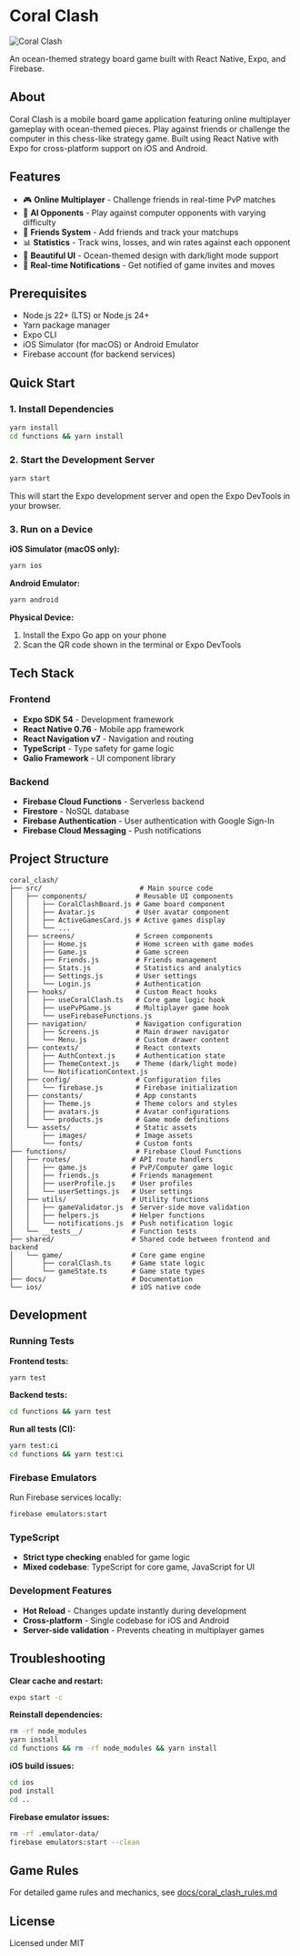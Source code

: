 # Coral Clash

![Coral Clash](src/assets/images/splash.png)

An ocean-themed strategy board game built with React Native, Expo, and Firebase.

## About

Coral Clash is a mobile board game application featuring online multiplayer gameplay with ocean-themed pieces. Play against friends or challenge the computer in this chess-like strategy game. Built using React Native with Expo for cross-platform support on iOS and Android.

## Features

- 🎮 **Online Multiplayer** - Challenge friends in real-time PvP matches
- 🤖 **AI Opponents** - Play against computer opponents with varying difficulty
- 👥 **Friends System** - Add friends and track your matchups
- 📊 **Statistics** - Track wins, losses, and win rates against each opponent
- 🎨 **Beautiful UI** - Ocean-themed design with dark/light mode support
- 🔔 **Real-time Notifications** - Get notified of game invites and moves

## Prerequisites

- Node.js 22+ (LTS) or Node.js 24+
- Yarn package manager
- Expo CLI
- iOS Simulator (for macOS) or Android Emulator
- Firebase account (for backend services)

## Quick Start

### 1. Install Dependencies

```bash
yarn install
cd functions && yarn install
```

### 2. Start the Development Server

```bash
yarn start
```

This will start the Expo development server and open the Expo DevTools in your browser.

### 3. Run on a Device

**iOS Simulator (macOS only):**

```bash
yarn ios
```

**Android Emulator:**

```bash
yarn android
```

**Physical Device:**

1. Install the Expo Go app on your phone
2. Scan the QR code shown in the terminal or Expo DevTools

## Tech Stack

### Frontend

- **Expo SDK 54** - Development framework
- **React Native 0.76** - Mobile app framework
- **React Navigation v7** - Navigation and routing
- **TypeScript** - Type safety for game logic
- **Galio Framework** - UI component library

### Backend

- **Firebase Cloud Functions** - Serverless backend
- **Firestore** - NoSQL database
- **Firebase Authentication** - User authentication with Google Sign-In
- **Firebase Cloud Messaging** - Push notifications

## Project Structure

```
coral_clash/
├── src/                        # Main source code
│   ├── components/            # Reusable UI components
│   │   ├── CoralClashBoard.js # Game board component
│   │   ├── Avatar.js          # User avatar component
│   │   ├── ActiveGamesCard.js # Active games display
│   │   └── ...
│   ├── screens/               # Screen components
│   │   ├── Home.js            # Home screen with game modes
│   │   ├── Game.js            # Game screen
│   │   ├── Friends.js         # Friends management
│   │   ├── Stats.js           # Statistics and analytics
│   │   ├── Settings.js        # User settings
│   │   └── Login.js           # Authentication
│   ├── hooks/                 # Custom React hooks
│   │   ├── useCoralClash.ts   # Core game logic hook
│   │   ├── usePvPGame.js      # Multiplayer game hook
│   │   └── useFirebaseFunctions.js
│   ├── navigation/            # Navigation configuration
│   │   ├── Screens.js         # Main drawer navigator
│   │   └── Menu.js            # Custom drawer content
│   ├── contexts/              # React contexts
│   │   ├── AuthContext.js     # Authentication state
│   │   ├── ThemeContext.js    # Theme (dark/light mode)
│   │   └── NotificationContext.js
│   ├── config/                # Configuration files
│   │   └── firebase.js        # Firebase initialization
│   ├── constants/             # App constants
│   │   ├── Theme.js           # Theme colors and styles
│   │   ├── avatars.js         # Avatar configurations
│   │   └── products.js        # Game mode definitions
│   └── assets/                # Static assets
│       ├── images/            # Image assets
│       └── fonts/             # Custom fonts
├── functions/                 # Firebase Cloud Functions
│   ├── routes/               # API route handlers
│   │   ├── game.js           # PvP/Computer game logic
│   │   ├── friends.js        # Friends management
│   │   ├── userProfile.js    # User profiles
│   │   └── userSettings.js   # User settings
│   ├── utils/                # Utility functions
│   │   ├── gameValidator.js  # Server-side move validation
│   │   ├── helpers.js        # Helper functions
│   │   └── notifications.js  # Push notification logic
│   └── __tests__/            # Function tests
├── shared/                   # Shared code between frontend and backend
│   └── game/                 # Core game engine
│       ├── coralClash.ts     # Game state logic
│       └── gameState.ts      # Game state types
├── docs/                     # Documentation
└── ios/                      # iOS native code
```

## Development

### Running Tests

**Frontend tests:**

```bash
yarn test
```

**Backend tests:**

```bash
cd functions && yarn test
```

**Run all tests (CI):**

```bash
yarn test:ci
cd functions && yarn test:ci
```

### Firebase Emulators

Run Firebase services locally:

```bash
firebase emulators:start
```

### TypeScript

- **Strict type checking** enabled for game logic
- **Mixed codebase**: TypeScript for core game, JavaScript for UI

### Development Features

- **Hot Reload** - Changes update instantly during development
- **Cross-platform** - Single codebase for iOS and Android
- **Server-side validation** - Prevents cheating in multiplayer games

## Troubleshooting

**Clear cache and restart:**

```bash
expo start -c
```

**Reinstall dependencies:**

```bash
rm -rf node_modules
yarn install
cd functions && rm -rf node_modules && yarn install
```

**iOS build issues:**

```bash
cd ios
pod install
cd ..
```

**Firebase emulator issues:**

```bash
rm -rf .emulator-data/
firebase emulators:start --clean
```

## Game Rules

For detailed game rules and mechanics, see [docs/coral_clash_rules.md](docs/coral_clash_rules.md)

## License

Licensed under MIT
